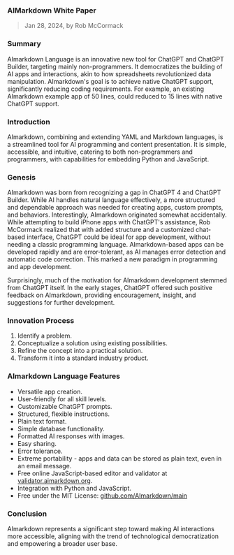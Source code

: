 ### AIMarkdown White Paper

> Jan 28, 2024, by Rob McCormack

### Summary

AImarkdown Language is an innovative new tool for ChatGPT and ChatGPT Builder, targeting mainly non-programmers. It democratizes the building of AI apps and interactions, akin to how spreadsheets revolutionized data manipulation. AImarkdown's goal is to achieve native ChatGPT support, significantly reducing coding requirements. For example, an existing AImarkdown example app of 50 lines, could reduced to 15 lines with native ChatGPT support.

### Introduction

AImarkdown, combining and extending YAML and Markdown languages, is a streamlined tool for AI programming and content presentation. It is simple, accessible, and intuitive, catering to both non-programmers and programmers, with capabilities for embedding Python and JavaScript.

### Genesis

AImarkdown was born from recognizing a gap in ChatGPT 4 and ChatGPT Builder. While AI handles natural language effectively, a more structured and dependable approach was needed for creating apps, custom prompts, and behaviors. Interestingly, AImarkdown originated somewhat accidentally. While attempting to build iPhone apps with ChatGPT's assistance, Rob McCormack realized that with added structure and a customized chat-based interface, ChatGPT could be ideal for app development, without needing a classic programming language. AImarkdown-based apps can be developed rapidly and are error-tolerant, as AI manages error detection and automatic code correction. This marked a new paradigm in programming and app development.

Surprisingly, much of the motivation for AImarkdown development stemmed from ChatGPT itself. In the early stages, ChatGPT offered such positive feedback on AImarkdown, providing encouragement, insight, and suggestions for further development.

### Innovation Process

1. Identify a problem.
2. Conceptualize a solution using existing possibilities.
3. Refine the concept into a practical solution.
4. Transform it into a standard industry product.

### AImarkdown Language Features

- Versatile app creation.
- User-friendly for all skill levels.
- Customizable ChatGPT prompts.
- Structured, flexible instructions.
- Plain text format.
- Simple database functionality.
- Formatted AI responses with images.
- Easy sharing.
- Error tolerance.
- Extreme portability - apps and data can be stored as plain text, even in an email message.
- Free online JavaScript-based editor and validator at [validator.aimarkdown.org](https://validator.aimarkdown.org).
- Integration with Python and JavaScript.
- Free under the MIT License: [github.com/AImarkdown/main](https://github.com/AImarkdown/main)

### Conclusion

AImarkdown represents a significant step toward making AI interactions more accessible, aligning with the trend of technological democratization and empowering a broader user base.
